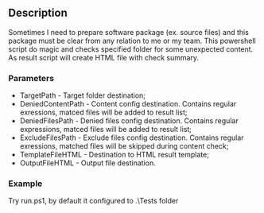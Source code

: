 ## Description
Sometimes I need to prepare software package (ex. source files) and this package must be clear from any relation to me or my team. This powershell script do magic and checks specified folder for some unexpected content. As result script will create HTML file with check summary.


### Parameters
+ TargetPath - Target folder destination;
+ DeniedContentPath - Content config destination. Contains regular exressions, matced files will be added to result list;
+ DeniedFilesPath - Denied files config destination. Contains regular expressions, matced files will be added to result list;
+ ExcludeFilesPath - Exclude files config destination. Contains regular exressions, matched files will be skipped during content check;
+ TemplateFileHTML - Destination to HTML result template;
+ OutputFileHTML - Output file destination.


### Example
Try run.ps1, by default it configured to .\Tests folder
